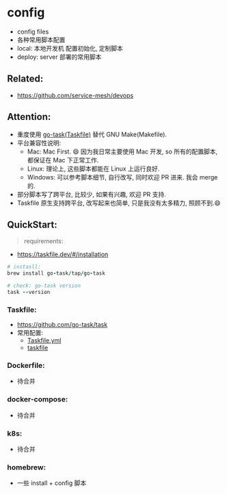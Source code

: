 # config

- config files
- 各种常用脚本配置
- local: 本地开发机 配置初始化, 定制脚本
- deploy: server 部署的常用脚本


## Related:

- https://github.com/service-mesh/devops

## Attention:


- 重度使用 [go-task(Taskfile)](https://github.com/go-task/task) 替代 GNU Make(Makefile).
- 平台兼容性说明:
    - Mac: Mac First. 😄 因为我日常主要使用 Mac 开发, so 所有的配置脚本, 都保证在 Mac 下正常工作.
    - Linux: 理论上,  这些脚本都能在 Linux 上运行良好.
    - Windows: 可以参考脚本细节, 自行改写, 同时欢迎 PR 进来. 我会 merge 的.
- 部分脚本写了跨平台, 比较少, 如果有兴趣, 欢迎 PR 支持.
- Taskfile 原生支持跨平台, 改写起来也简单, 只是我没有太多精力, 照顾不到.😄


## QuickStart:

> requirements:

- https://taskfile.dev/#/installation

```ruby
# instasll:
brew install go-task/tap/go-task

# check: go-task version
task --version

```



### Taskfile:

- https://github.com/go-task/task
- 常用配置:
    - [Taskfile.yml](./Taskfile.yml)
    - [taskfile](./taskfile)


### Dockerfile:

- 待合并


### docker-compose:

- 待合并


### k8s:

- 待合并


### homebrew:

- 一些 install + config 脚本





